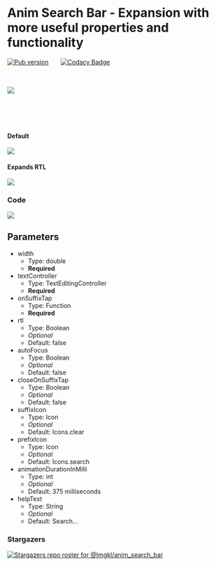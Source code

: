 # Anim Search Bar - Expansion with more useful properties and functionality

[![Pub version](https://img.shields.io/pub/v/anim_search_bar)](https://pub.dev/packages/anim_search_bar) &nbsp; &nbsp; &nbsp; [![Codacy Badge](https://api.codacy.com/project/badge/Grade/5b71a1abd5354eecbe4a99fb298c81e2)](https://app.codacy.com/gh/Imgkl/anim_search_bar?utm_source=github.com&utm_medium=referral&utm_content=Imgkl/anim_search_bar&utm_campaign=Badge_Grade_Settings)
<br>
<br>
<br>

<img src ="https://i.ibb.co/hYf13Yh/f.png">

<br>
<br>
<br>
<br>
<br>

#### Default
<img src ="https://i.ibb.co/YyPgkgg/ezgif-com-gif-maker.gif">

#### Expands RTL
<img src ="https://i.ibb.co/FxMJW8K/RPReplay-Final1611222562.gif">

### Code
<img src="https://i.ibb.co/k80JSS3/carbon.png">

## Parameters
  - width 
    - Type: double
    - <b>Required</b>
  - textController  
    - Type: TextEditingController 
    - <b>Required</b>
  -  onSuffixTap 
     - Type: Function
     - <b>Required</b>
-  rtl 
     - Type: Boolean
     - <i>Optional</i>
     - Default: false
-  autoFocus 
     - Type: Boolean
     - <i>Optional</i>
     - Default: false
-  closeOnSuffixTap 
     - Type: Boolean
     - <i>Optional</i>
     - Default: false
  -  suffixIcon 
     - Type: Icon
     - <i>Optional</i>
     - Default: Icons.clear
  -  prefixIcon  
     - Type: Icon
     - <i>Optional</i>
     - Default: Icons.search
  -  animationDurationInMilli 
     - Type: int 
     - <i>Optional</i>
     - Default: 375 milliseconds
  -  helpText 
     - Type: String
      - <i>Optional</i>
      - Default: Search...

### Stargazers
[![Stargazers repo roster for @Imgkl/anim_search_bar](https://reporoster.com/stars/Imgkl/anim_search_bar)](https://github.com/Imgkl/anim_search_bar/stargazers)
